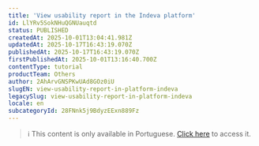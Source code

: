 ```yaml
---
title: 'View usability report in the Indeva platform'
id: LlYRv5SokNHuQGNUauqtd
status: PUBLISHED
createdAt: 2025-10-01T13:04:41.981Z
updatedAt: 2025-10-17T16:43:19.070Z
publishedAt: 2025-10-17T16:43:19.070Z
firstPublishedAt: 2025-10-01T13:16:40.700Z
contentType: tutorial
productTeam: Others
author: 2AhArvGNSPKwUAd8GOz0iU
slugEN: view-usability-report-in-platform-indeva
legacySlug: view-usability-report-in-platform-indeva
locale: en
subcategoryId: 28FNnk5j9BdyzEExn889Fz
---
```


> ℹ️ This content is only available in Portuguese. [Click here](/pt/tutorial/consultar-relatorio-de-usabilidade-na-plataforma-indeva--LlYRv5SokNHuQGNUauqtd) to access it.
